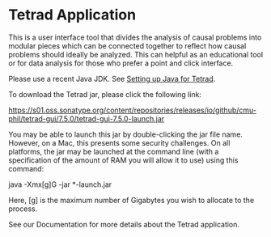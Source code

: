 # Tetrad Application

This is a user interface tool that divides the analysis of causal problems into modular pieces which can be connected together to reflect how causal problems should ideally be analyzed. This can helpful as an educational tool or for data analysis for those who prefer a point and click interface. 

Please use a recent Java JDK. See [Setting up Java for Tetrad](https://github.com/cmu-phil/tetrad/wiki/Setting-up-Java-for-Tetrad). 

To download the Tetrad jar, please click the following link:

https://s01.oss.sonatype.org/content/repositories/releases/io/github/cmu-phil/tetrad-gui/7.5.0/tetrad-gui-7.5.0-launch.jar

You may be able to launch this jar by double-clicking the jar file name. However, on a Mac, this presents some security challenges. On all platforms, the jar may be launched at the command line (with a specification of the amount of RAM you will allow it to use) using this command: 

java -Xmx[g]G -jar *-launch.jar

Here, [g] is the maximum number of Gigabytes you wish to allocate to the process. 

See our Documentation for more details about the Tetrad application.
